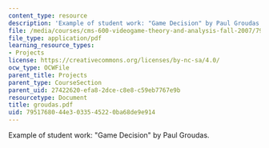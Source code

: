 ```yaml
---
content_type: resource
description: 'Example of student work: "Game Decision" by Paul Groudas.'
file: /media/courses/cms-600-videogame-theory-and-analysis-fall-2007/7951768044e3033545220ba68de9e914_groudas.pdf
file_type: application/pdf
learning_resource_types:
- Projects
license: https://creativecommons.org/licenses/by-nc-sa/4.0/
ocw_type: OCWFile
parent_title: Projects
parent_type: CourseSection
parent_uid: 27422620-efa8-2dce-c8e8-c59eb7767e9b
resourcetype: Document
title: groudas.pdf
uid: 79517680-44e3-0335-4522-0ba68de9e914
---
```

Example of student work: "Game Decision" by Paul Groudas.
